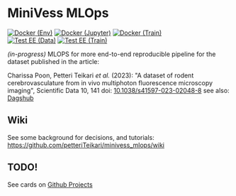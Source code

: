 # MiniVess MLOps

[![Docker (Env)](https://github.com/petteriTeikari/minivess_mlops/actions/workflows/build-env_image.yml/badge.svg)](https://github.com/petteriTeikari/minivess_mlops/actions/workflows/build-env_image.yml)
[![Docker (Jupyter)](https://github.com/petteriTeikari/minivess_mlops/actions/workflows/build-jupyter_image.yml/badge.svg)](https://github.com/petteriTeikari/minivess_mlops/actions/workflows/build-jupyter_image.yml)
[![Docker (Train)](https://github.com/petteriTeikari/minivess_mlops/actions/workflows/build_train_image.yml/badge.svg)](https://github.com/petteriTeikari/minivess_mlops/actions/workflows/build_train_image.yml)
<br>[![Test EE (Data)](https://github.com/petteriTeikari/minivess_mlops/actions/workflows/test_dataload.yml/badge.svg)](https://github.com/petteriTeikari/minivess_mlops/actions/workflows/test_dataload.yml)
[![Test EE (Train)](https://github.com/petteriTeikari/minivess_mlops/actions/workflows/test_train.yml/badge.svg)](https://github.com/petteriTeikari/minivess_mlops/actions/workflows/test_train.yml)


_(in-progress)_ MLOPS for more end-to-end reproducible pipeline for the dataset published in the article:

Charissa Poon, Petteri Teikari _et al._ (2023):
"A dataset of rodent cerebrovasculature from in vivo multiphoton fluorescence microscopy imaging",
Scientific Data 10, 141 doi: [10.1038/s41597-023-02048-8](https://doi.org/10.1038/s41597-023-02048-8) see also: [Dagshub](https://dagshub.com/petteriTeikari/minivess_mlops)


## Wiki

See some background for decisions, and tutorials: https://github.com/petteriTeikari/minivess_mlops/wiki

## TODO!

See cards on [Github Projects](https://github.com/users/petteriTeikari/projects/2)
